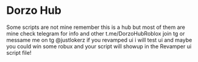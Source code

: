 # Dorzo Hub
Some scripts are not mine remember this is a hub
but most of them are mine check telegram for info and  other t.me/DorzoHubRoblox
join tg or messame me on tg @justlokerz if you revamped ui i will test ui and 
maybe you could win some robux and your script will showup in the Revamper ui 
script file!
